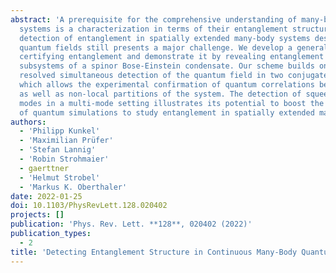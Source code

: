 ```yaml
---
abstract: 'A prerequisite for the comprehensive understanding of many-body quantum
  systems is a characterization in terms of their entanglement structure. The experimental
  detection of entanglement in spatially extended many-body systems describable by
  quantum fields still presents a major challenge. We develop a general scheme for
  certifying entanglement and demonstrate it by revealing entanglement between distinct
  subsystems of a spinor Bose-Einstein condensate. Our scheme builds on the spatially
  resolved simultaneous detection of the quantum field in two conjugate observables
  which allows the experimental confirmation of quantum correlations between local
  as well as non-local partitions of the system. The detection of squeezing in Bogoliubov
  modes in a multi-mode setting illustrates its potential to boost the capabilities
  of quantum simulations to study entanglement in spatially extended many-body systems.'
authors:
  - 'Philipp Kunkel'
  - 'Maximilian Prüfer'
  - 'Stefan Lannig'
  - 'Robin Strohmaier'
  - gaerttner
  - 'Helmut Strobel'
  - 'Markus K. Oberthaler'
date: 2022-01-25
doi: 10.1103/PhysRevLett.128.020402
projects: []
publication: 'Phys. Rev. Lett. **128**, 020402 (2022)'
publication_types:
  - 2
title: 'Detecting Entanglement Structure in Continuous Many-Body Quantum Systems'
---
```

